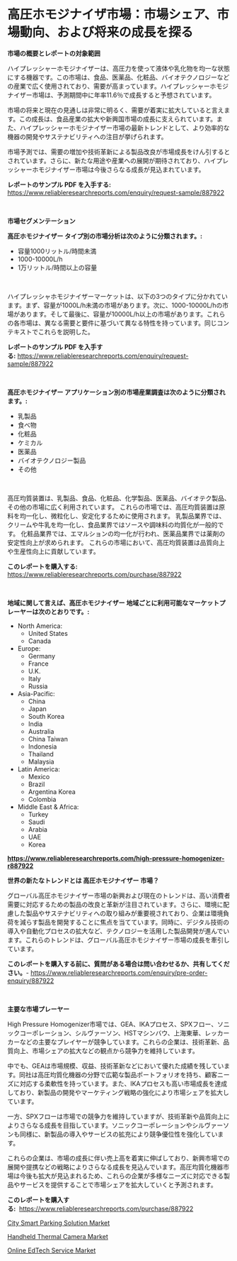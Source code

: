 <p><h1>高圧ホモジナイザ市場：市場シェア、市場動向、および将来の成長を探る</h1></p><p><strong>市場の概要とレポートの対象範囲</strong></p>
<p><p>ハイプレッシャーホモジナイザーは、高圧力を使って液体や乳化物を均一な状態にする機器です。この市場は、食品、医薬品、化粧品、バイオテクノロジーなどの産業で広く使用されており、需要が高まっています。ハイプレッシャーホモジナイザー市場は、予測期間中に年率11.6％で成長すると予想されています。</p><p>市場の将来と現在の見通しは非常に明るく、需要が着実に拡大していると言えます。この成長は、食品産業の拡大や新興国市場の成長に支えられています。また、ハイプレッシャーホモジナイザー市場の最新トレンドとして、より効率的な機器の開発やサステナビリティへの注目が挙げられます。</p><p>市場予測では、需要の増加や技術革新による製品改良が市場成長をけん引するとされています。さらに、新たな用途や産業への展開が期待されており、ハイプレッシャーホモジナイザー市場は今後さらなる成長が見込まれています。</p></p>
<p><strong>レポートのサンプル PDF を入手する:</strong> <a href="https://www.reliableresearchreports.com/enquiry/request-sample/887922">https://www.reliableresearchreports.com/enquiry/request-sample/887922</a></p>
<p>&nbsp;</p>
<p><strong>市場セグメンテーション</strong></p>
<p><strong>高圧ホモジナイザー タイプ別の市場分析は次のように分類されます。:</strong></p>
<p><ul><li>容量1000リットル/時間未満</li><li>1000-10000L/h</li><li>1万リットル/時間以上の容量</li></ul></p>
<p>&nbsp;</p>
<p><p>ハイプレッシャホモジナイザーマーケットは、以下の3つのタイプに分かれています。まず、容量が1000L/h未満の市場があります。次に、1000-10000L/hの市場があります。そして最後に、容量が10000L/h以上の市場があります。これらの各市場は、異なる需要と要件に基づいて異なる特性を持っています。同じコンテキストでこれらを説明した。</p></p>
<p><strong>レポートのサンプル PDF を入手する:</strong>&nbsp;<a href="https://www.reliableresearchreports.com/enquiry/request-sample/887922">https://www.reliableresearchreports.com/enquiry/request-sample/887922</a></p>
<p>&nbsp;</p>
<p><strong> 高圧ホモジナイザー アプリケーション別の市場産業調査は次のように分類されます。:</strong></p>
<p><ul><li>乳製品</li><li>食べ物</li><li>化粧品</li><li>ケミカル</li><li>医薬品</li><li>バイオテクノロジー製品</li><li>その他</li></ul></p>
<p>&nbsp;</p>
<p><p>高圧均質装置は、乳製品、食品、化粧品、化学製品、医薬品、バイオテク製品、その他の市場に広く利用されています。 これらの市場では、高圧均質装置は原料を均一化し、微粒化し、安定化するために使用されます。 乳製品業界では、クリームや牛乳を均一化し、食品業界ではソースや調味料の均質化が一般的です。 化粧品業界では、エマルションの均一化が行われ、医薬品業界では薬剤の安定性向上が求められます。 これらの市場において、高圧均質装置は品質向上や生産性向上に貢献しています。</p></p>
<p><strong>このレポートを購入する:</strong>&nbsp; <a href="https://www.reliableresearchreports.com/purchase/887922">https://www.reliableresearchreports.com/purchase/887922</a></p>
<p>&nbsp;</p>
<p><strong>地域に関して言えば、高圧ホモジナイザー 地域ごとに利用可能なマーケットプレーヤーは次のとおりです。:</strong></p>
<p><ul>
    <li>
        North America:
        <ul>
            <li>United States</li>
            <li>Canada</li>
        </ul>
    </li>
    <li>
        Europe:
        <ul>
            <li>Germany</li>
            <li>France</li>
            <li>U.K.</li>
            <li>Italy</li>
            <li>Russia</li>
        </ul>
    </li>
    <li>
        Asia-Pacific:
        <ul>
            <li>China</li>
            <li>Japan</li>
            <li>South Korea</li>
            <li>India</li>
            <li>Australia</li>
            <li>China Taiwan</li>
            <li>Indonesia</li>
            <li>Thailand</li>
            <li>Malaysia</li>
        </ul>
    </li>
    <li>
        Latin America:
        <ul>
            <li>Mexico</li>
            <li>Brazil</li>
            <li>Argentina Korea</li>
            <li>Colombia</li>
        </ul>
    </li>
    <li>
        Middle East & Africa:
        <ul>
            <li>Turkey</li>
            <li>Saudi</li>
            <li>Arabia</li>
            <li>UAE</li>
            <li>Korea</li>
        </ul>
    </li>
    </ul></p>
<p><strong><a href="https://www.reliableresearchreports.com/high-pressure-homogenizer-r887922">https://www.reliableresearchreports.com/high-pressure-homogenizer-r887922</a></strong>&nbsp;</p>
<p><strong>世界の新たなトレンドとは 高圧ホモジナイザー 市場？</strong></p>
<p><p>グローバル高圧ホモジナイザー市場の新興および現在のトレンドは、高い消費者需要に対応するための製品の改良と革新が注目されています。さらに、環境に配慮した製品やサステナビリティへの取り組みが重要視されており、企業は環境負荷を減らす製品を開発することに焦点を当てています。同時に、デジタル技術の導入や自動化プロセスの拡大など、テクノロジーを活用した製品開発が進んでいます。これらのトレンドは、グローバル高圧ホモジナイザー市場の成長を牽引しています。</p></p>
<p><strong>このレポートを購入する前に、質問がある場合は問い合わせるか、共有してください。</strong>- <a href="https://www.reliableresearchreports.com/enquiry/pre-order-enquiry/887922">https://www.reliableresearchreports.com/enquiry/pre-order-enquiry/887922</a></p>
<p>&nbsp;</p>
<p><strong>主要な市場プレーヤー</strong></p>
<p><p>High Pressure Homogenizer市場では、GEA、IKAプロセス、SPXフロー、ソニックコーポレーション、シルヴァーソン、HSTマシンバウ、上海東華、レッカーカーなどの主要なプレイヤーが競争しています。これらの企業は、技術革新、品質向上、市場シェアの拡大などの観点から競争力を維持しています。</p><p>中でも、GEAは市場規模、収益、技術革新などにおいて優れた成績を残しています。同社は高圧均質化機器の分野で広範な製品ポートフォリオを持ち、顧客ニーズに対応する柔軟性を持っています。また、IKAプロセスも高い市場成長を達成しており、新製品の開発やマーケティング戦略の強化により市場シェアを拡大しています。</p><p>一方、SPXフローは市場での競争力を維持していますが、技術革新や品質向上によりさらなる成長を目指しています。ソニックコーポレーションやシルヴァーソンも同様に、新製品の導入やサービスの拡充により競争優位性を強化しています。</p><p>これらの企業は、市場の成長に伴い売上高を着実に伸ばしており、新興市場での展開や提携などの戦略によりさらなる成長を見込んでいます。高圧均質化機器市場は今後も拡大が見込まれるため、これらの企業が多様なニーズに対応できる製品やサービスを提供することで市場シェアを拡大していくと予測されます。</p></p>
<p><strong>このレポートを購入する:</strong>&nbsp;&nbsp;<a href="https://www.reliableresearchreports.com/purchase/887922">https://www.reliableresearchreports.com/purchase/887922</a></p>
<p><p><a href="https://www.linkedin.com/pulse/city-smart-parking-solution-market-research-report-reveals-cirge?trackingId=Co48cyfZOYEjzPlMNNHZsQ%3D%3D">City Smart Parking Solution Market</a></p><p><a href="https://www.linkedin.com/pulse/handheld-thermal-camera-market-furnish-information-size-share-raa3e?trackingId=%2Bwhy9BpqtPcSuN2Q5kZcsg%3D%3D">Handheld Thermal Camera Market</a></p><p><a href="https://www.linkedin.com/pulse/online-edtech-service-market-challenges-opportunities-growth-m7d8e?trackingId=xHkJNhDrr4zTKxZzJFWNzw%3D%3D">Online EdTech Service Market</a></p></p>